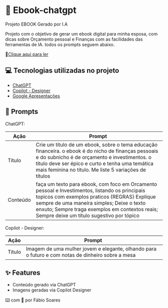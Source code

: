 # :notebook: Ebook-chatgpt
Projeto EBOOK Gerado por I.A


Projeto com o objetivo de gerar um ebook digital para minha esposa, com dicas sobre Orçamento pessoal e Finanças com as facilidades das ferramentas de IA. todos os prompts seguem abaixo.

📕[Clique aqui para ler](https://github.com/ofabiosoares/ebook-chatgpt/blob/main/ebook.pdf)

## 💻 Tecnologias utilizadas no projeto

* [ChatGPT](https://chat.openai.com)
* [Copilot - Designer](https://copilot.microsoft.com/)
* [Google Apresentações](https://www.google.com/intl/pt-BR/slides/about/)

  
## 🧠 Prompts

ChatGPT:

| Ação     | Prompt              |
| ---------|---------------------|
| Título   | Crie um titulo de um ebook, sobre o tema educação financeira. o ebook é do nicho de finanças pessoais e do subnicho é de orçamento e investimentos. o titulo deve ser épico e curto e tenha uma temática mais feminina no titulo. Me liste 5 variações de títulos  |
| Conteúdo |faça um texto para ebook, com foco em Orcamento pessoal e Investimentos, listando os principais topicos com exemplos praticos {REGRAS} Explique sempre de uma maneira simples; Deixe o texto enxuto; Sempre traga exemplos em contextos reais; Sempre deixe um título sugestivo por tópico |


Copilot - Designer:

| Ação     | Prompt              |
| ---------|---------------------|
| Título   | Imagem de uma mulher jovem e elegante, olhando para o futuro e com notas de dinheiro sobre a mesa|


## ✨ Features

* Conteúdo gerado via ChatGPT
* Imagens geradas via Copilot Designer

⌨️ com 💜 por Fábio Soares




